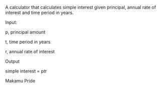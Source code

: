 A calculator that calculates simple interest given principal, annual rate of interest and time period in years.


Input:

   p, principal amount
   
   t, time period in years
   
   r, annual rate of interest
   
Output

   simple interest = p*t*r

   Makamu Pride